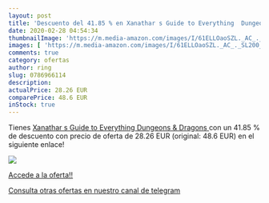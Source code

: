 ```yaml
---
layout: post
title: 'Descuento del 41.85 % en Xanathar s Guide to Everything  Dungeons'
date: 2020-02-28 04:54:34
thumbnailImage: 'https://m.media-amazon.com/images/I/61ELLOaoSZL._AC_._SL200_.jpg'
images: [ 'https://m.media-amazon.com/images/I/61ELLOaoSZL._AC_._SL200_.jpg' ]
comments: true
category: ofertas
author: ring
slug: 0786966114
description:
actualPrice: 28.26 EUR
comparePrice: 48.6 EUR
inStock: true
---
```


Tienes [Xanathar s Guide to Everything  Dungeons & Dragons ](https://www.amazon.es/dp/0786966114/?tag=redken-21) con un 41.85 % de descuento con precio de oferta de 28.26 EUR (original: 48.6 EUR) en el siguiente enlace!

[![](https://m.media-amazon.com/images/I/61ELLOaoSZL._AC_._SL200_.jpg)](https://www.amazon.es/dp/0786966114/?tag=redken-21)

[Accede a la oferta!!](https://www.amazon.es/dp/0786966114/?tag=redken-21)

[Consulta otras ofertas en nuestro canal de telegram](https://t.me/s/ofertas25)
